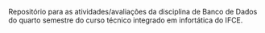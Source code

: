 Repositório para as atividades/avaliações da disciplina de Banco de Dados do quarto semestre do curso técnico integrado em infortática do IFCE.
